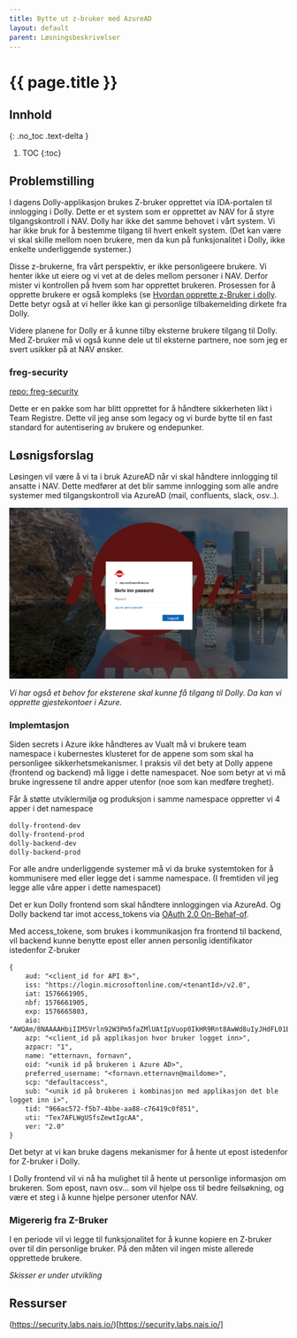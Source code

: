 ```yaml
---
title: Bytte ut z-bruker med AzureAD
layout: default
parent: Løsningsbeskrivelser
---
```


# {{ page.title }}

## Innhold
{: .no_toc .text-delta }

1. TOC
{:toc}

## Problemstilling

I dagens Dolly-applikasjon brukes Z-bruker opprettet via IDA-portalen til innlogging i Dolly. Dette er et system som er opprettet av NAV for å styre tilgangskontroll i NAV. Dolly har ikke det samme behovet i vårt system. Vi har ikke bruk for å bestemme tilgang til hvert enkelt system. (Det kan være vi skal skille mellom noen brukere, 
men da kun på funksjonalitet i Dolly, ikke enkelte underliggende systemer.)

Disse z-brukerne, fra vårt perspektiv, er ikke personligeere brukere. Vi henter ikke ut eiere og vi vet at de deles mellom personer i NAV. Derfor mister vi kontrollen på hvem som har opprettet brukeren. Prosessen for å opprette brukere er også kompleks (se [Hvordan opprette z-Bruker i dolly](https://navikt.github.io/dolly-frontend/z_bruker/). Dette betyr også at vi heller ikke kan gi personlige tilbakemelding dirkete fra Dolly.

Videre planene for Dolly er å kunne tilby eksterne brukere tilgang til Dolly. Med Z-bruker må vi også kunne dele ut til eksterne partnere, noe som jeg er svert usikker på at NAV ønsker. 

### freg-security

[repo: freg-security](https://github.com/navikt/freg-security)

Dette er en pakke som har blitt opprettet for å håndtere sikkerheten likt i Team Registre. Dette vil jeg anse som legacy og vi burde bytte til en fast standard for autentisering av brukere og endepunker.

## Løsnigsforslag

Løsingen vil være å vi ta i bruk AzureAD når vi skal håndtere innlogging til ansatte i NAV. Dette medfører at det blir samme innlogging som alle andre systemer med tilgangskontroll via AzureAD (mail, confluents, slack, osv..).

![Azure Innlogging](assets/logon-azure.png)

*Vi har også et behov for eksterene skal kunne få tilgang til Dolly. Da kan vi opprette gjestekontoer i Azure.*

### Implemtasjon

Siden secrets i Azure ikke håndteres av Vualt må vi brukere team namespace i kubernestes klusteret for de appene som som skal ha personligee sikkerhetsmekanismer. I praksis vil det bety at Dolly appene (frontend og backend) må ligge i dette namespacet. Noe som betyr at vi må bruke ingressene til andre apper utenfor (noe som kan medføre treghet). 

Får å støtte utviklermiljø og produksjon i samme namespace oppretter vi 4 apper i det namespace
```
dolly-frontend-dev
dolly-frontend-prod
dolly-backend-dev
dolly-backend-prod
```
For alle andre underliggende systemer må vi da bruke systemtoken for å kommunisere med eller legge det i samme namespace. (I fremtiden vil jeg legge alle våre apper i dette namespacet)

Det er kun Dolly frontend som skal håndtere innloggingen via AzureAd. Og Dolly backend tar imot access_tokens via [OAuth 2.0 On-Behaf-of]( https://docs.microsoft.com/en-us/azure/active-directory/develop/v2-oauth2-on-behalf-of-flow).

Med access_tokene, som brukes i kommunikasjon fra frontend til backend, vil backend kunne benytte epost eller annen personlig identifikator istedenfor Z-bruker
```
{
    aud: "<client_id for API B>",
    iss: "https://login.microsoftonline.com/<tenantId>/v2.0",
    iat: 1576661905,
    nbf: 1576661905,
    exp: 1576665803,
    aio: "AWQAm/8NAAAAHbiIIM5Vrln92W3Pm5faZMlUAtIpVuop0IkHR9Rnt8AwWd8uIyJHdFL01BcvbtBS8dbIk3WmKZ4M/fP/ToHZcwUPcrsNoH8Wae2LegEbLfLHAPN6QOBmFQ2mWTIj+MlH",
    azp: "<client_id på applikasjon hvor bruker logget inn>",
    azpacr: "1",
    name: "etternavn, fornavn",
    oid: "<unik id på brukeren i Azure AD>",
    preferred_username: "<fornavn.etternavn@maildome>",
    scp: "defaultaccess",
    sub: "<unik id på brukeren i kombinasjon med applikasjon det ble logget inn i>",
    tid: "966ac572-f5b7-4bbe-aa88-c76419c0f851",
    uti: "Tex7AFLWgUSfsZewtIgcAA",
    ver: "2.0"
}
```

Det betyr at vi kan bruke dagens mekanismer for å hente ut epost istedenfor for Z-bruker i Dolly. 

I Dolly frontend vil vi nå ha mulighet til å hente ut personlige informasjon om brukeren. Som epost, navn osv... som vil hjelpe oss til bedre feilsøkning, og være et steg i å kunne hjelpe personer utenfor NAV.

### Migererig fra Z-Bruker

I en periode vil vi legge til funksjonalitet for å kunne kopiere en Z-bruker over til din personlige bruker. På den måten vil ingen miste allerede opprettede brukere.

*Skisser er under utvikling*

## Ressurser
(https://security.labs.nais.io/)[https://security.labs.nais.io/]
